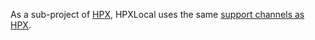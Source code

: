 <!-- Copyright (c) 2017 Hartmut Kaiser                                            -->
<!--                                                                              -->
<!-- SPDX-License-Identifier: BSL-1.0                                             -->
<!-- Distributed under the Boost Software License, Version 1.0. (See accompanying -->
<!-- file LICENSE_1_0.txt or copy at http://www.boost.org/LICENSE_1_0.txt)        -->

As a sub-project of [HPX](https://github.com/STEllAR-GROUP/hpx), HPXLocal
uses the same [support channels as
HPX](https://github.com/STEllAR-GROUP/hpx/blob/master/.github/SUPPORT.md).
